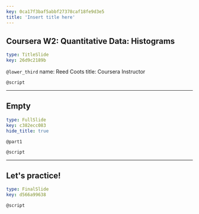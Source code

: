 ```yaml
---
key: 0ca17f3baf5abbf27378caf18fe9d3e5
title: 'Insert title here'
---
```


## Coursera W2: Quantitative Data: Histograms

```yaml
type: TitleSlide
key: 26d9c2189b
```

`@lower_third`
name:  Reed Coots
title: Coursera Instructor

`@script`


---

## Empty

```yaml
type: FullSlide
key: c382ecc083
hide_title: true
```

`@part1`


`@script`


---

## Let's practice!

```yaml
type: FinalSlide
key: d566a99638
```

`@script`
